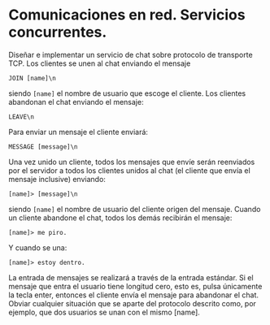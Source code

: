# Comunicaciones en red. Servicios concurrentes.
Diseñar e implementar un servicio de chat sobre protocolo de transporte TCP. Los clientes se unen al chat enviando el mensaje 

`JOIN [name]\n`

siendo `[name]` el nombre de usuario que escoge el cliente. Los clientes abandonan el chat enviando el mensaje:

`LEAVE\n`

Para enviar un mensaje el cliente enviará:

`MESSAGE [message]\n`

Una vez unido un cliente, todos los mensajes que envíe serán reenviados por el servidor a todos los clientes unidos al chat (el cliente que envía el mensaje inclusive) enviando:

`[name]> [message]\n`

siendo `[name]` el nombre de usuario del cliente origen del mensaje. Cuando un cliente abandone el chat, todos los demás recibirán el mensaje:

`[name]> me piro.`

Y cuando se una:

`[name]> estoy dentro.`

La entrada de mensajes se realizará a través de la entrada estándar. Si el mensaje que entra el usuario tiene longitud cero, esto es, pulsa únicamente la tecla enter, entonces el cliente envía el mensaje para abandonar el chat. Obviar cualquier situación que se aparte del protocolo descrito como, por ejemplo, que dos usuarios se unan con el mismo [name].